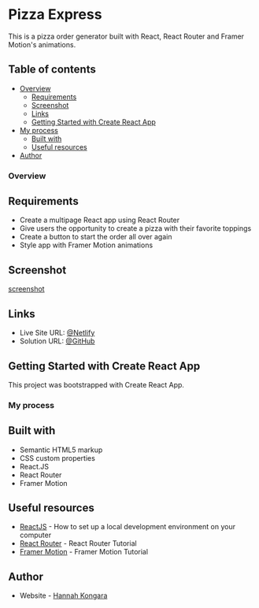 # Pizza Express
 
This is a pizza order generator built with React, React Router and Framer Motion's animations.

## Table of contents

- [Overview](#overview)
  - [Requirements](#requirements)
  - [Screenshot](#screenshot)
  - [Links](#links)
  - [Getting Started with Create React App](#getting-started-with-create-react-app)
- [My process](#my-process)
  - [Built with](#built-with)
  - [Useful resources](#useful-resources)
- [Author](#author)

### Overview

## Requirements
 
 - Create a multipage React app using React Router
 - Give users the opportunity to create a pizza with their favorite toppings
 - Create a button to start the order all over again
 - Style app with Framer Motion animations

## Screenshot

[screenshot](pizza/src/screenshots/screenshot.png)

## Links

- Live Site URL: [@Netlify](https://pizzeria-byhannah.netlify.app/)
- Solution URL: [@GitHub](https://github.com/hannahpietersen/pizza-library)

## Getting Started with Create React App

This project was bootstrapped with Create React App.

### My process

## Built with
 
 - Semantic HTML5 markup
 - CSS custom properties
 - React.JS
 - React Router
 - Framer Motion

## Useful resources
 
 - [ReactJS](https://reactjs.org/tutorial/tutorial.html) - How to set up a local development environment on your computer
 - [React Router](https://reactrouter.com/en/main/start/tutorial#setup) - React Router Tutorial
 - [Framer Motion](https://www.framer.com/motion/) - Framer Motion Tutorial

## Author

- Website - [Hannah Kongara](https://hannahkongara.netlify.app/)
